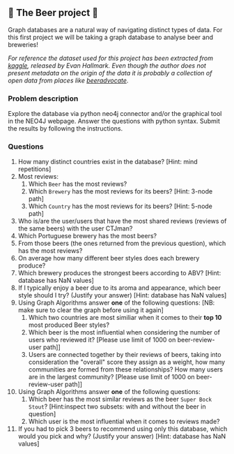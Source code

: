 ## 🍺 The Beer project  🍺 

Graph databases are a natural way of navigating distinct types of data. For this first project we will be taking a graph database to analyse beer and breweries!   

_For reference the dataset used for this project has been extracted from [kaggle](https://www.kaggle.com/ehallmar/beers-breweries-and-beer-reviews), released by Evan Hallmark. Even though the author does not present metadata on the origin of the data it is probably a collection of open data from places like [beeradvocate](https://www.beeradvocate.com/)_.

### Problem description

Explore the database via python neo4j connector and/or the graphical tool in the NEO4J webpage. Answer the questions with python syntax. Submit the results by following the instructions.


### Questions

1. How many distinct countries exist in the database? [Hint: mind repetitions]
1. Most reviews:  
    1. Which `Beer` has the most reviews?  
    1. Which `Brewery` has the most reviews for its beers? [Hint: 3-node path]
    1. Which `Country` has the most reviews for its beers? [Hint: 5-node path]
1. Who is/are the user/users that have the most shared reviews (reviews of the same beers) with the user CTJman?
1. Which Portuguese brewery has the most beers?
1. From those beers (the ones returned from the previous question), which has the most reviews?
1. On average how many different beer styles does each brewery produce?
1. Which brewery produces the strongest beers according to ABV? [Hint: database has NaN values]
1. If I typically enjoy a beer due to its aroma and appearance, which beer style should I try? (Justify your answer) [Hint: database has NaN values]
1. Using Graph Algorithms answer **one** of the following questions: [NB: make sure to clear the graph before using it again]
    1. Which two countries are most similiar when it comes to their **top 10** most produced Beer styles?
    2. Which beer is the most influential when considering the number of users who reviewed it? [Please use limit of 1000 on beer-review-user path]]
    3. Users are connected together by their reviews of beers, taking into consideration the "overall" score they assign as a weight, how many communities are formed from these relationships? How many users are in the largest community? [Please use limit of 1000 on beer-review-user path]]
1. Using Graph Algorithms answer **one** of the following questions:
    1. Which beer has the most similar reviews as the beer `Super Bock Stout`? [Hint:inspect two subsets: with and without the beer in question]
    2. Which user is the most influential when it comes to reviews made?
1. If you had to pick 3 beers to recommend using only this database, which would you pick and why? (Justify your answer) [Hint: database has NaN values]
